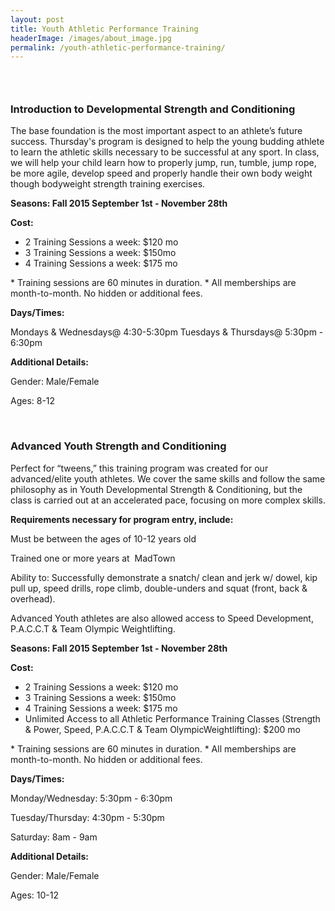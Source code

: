 ```yaml
---
layout: post
title: Youth Athletic Performance Training
headerImage: /images/about_image.jpg
permalink: /youth-athletic-performance-training/
---
```


### &nbsp;

### **Introduction to Developmental Strength and Conditioning**

The base foundation is the most important aspect to an athlete’s future success. Thursday's program is designed to help the young budding athlete to learn the athletic skills necessary to be successful at any sport. In class, we will help your child learn how to properly jump, run, tumble, jump rope, be more agile, develop speed and properly handle their own body weight though bodyweight strength training exercises.

**Seasons: Fall 2015 September 1st - November 28th**

**Cost:&nbsp;**

* 2 Training Sessions a week: $120 mo
* 3 Training Sessions a week: $150mo
* 4 Training Sessions a week: $175 mo


\* Training sessions are 60 minutes in duration. \* All memberships are month-to-month. No hidden or additional fees.

**Days/Times:**

Mondays & Wednesdays@ 4:30-5:30pm Tuesdays & Thursdays@ 5:30pm - 6:30pm

**Additional Details:**

Gender: Male/Female

Ages: 8-12

&nbsp;

### Advanced Youth Strength and Conditioning

Perfect for “tweens,” this training program was created for our advanced/elite youth athletes. We cover the same skills and follow the same philosophy as in Youth Developmental Strength & Conditioning, but the class is carried out at an accelerated pace, focusing on more complex skills.

**Requirements necessary for program entry, include:**

Must be between the ages of 10-12 years old

Trained one or more years at &nbsp;MadTown

Ability to: Successfully demonstrate a snatch/ clean and jerk w/ dowel, kip pull up, speed drills, rope climb, double-unders and squat (front, back & overhead).

Advanced Youth athletes are also allowed access to Speed Development, P.A.C.C.T & Team Olympic Weightlifting.

**Seasons: Fall 2015 September 1st - November 28th**

**Cost:&nbsp;**

* 2 Training Sessions a week: $120 mo
* 3 Training Sessions a week: $150mo
* 4 Training Sessions a week: $175 mo
* Unlimited Access to all Athletic Performance Training Classes (Strength & Power, Speed, P.A.C.C.T & Team OlympicWeightlifting): $200 mo


\* Training sessions are 60 minutes in duration. \* All memberships are month-to-month. No hidden or additional fees.

**Days/Times:**

Monday/Wednesday: 5:30pm - 6:30pm

Tuesday/Thursday: 4:30pm - 5:30pm

Saturday: 8am - 9am

**Additional Details:**

Gender: Male/Female

Ages: 10-12